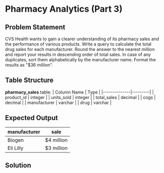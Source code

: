 # Pharmacy Analytics (Part 3)

## Problem Statement
CVS Health wants to gain a clearer understanding of its pharmacy sales and the performance of various products. Write a query to calculate the total drug sales for each manufacturer. Round the answer to the nearest million and report your results in descending order of total sales. In case of any duplicates, sort them alphabetically by the manufacturer name. Format the results as "$36 million".

## Table Structure
**pharmacy_sales** table:
| Column Name  | Type    |
|--------------|---------|
| product_id   | integer |
| units_sold   | integer |
| total_sales  | decimal |
| cogs         | decimal |
| manufacturer | varchar |
| drug         | varchar |

## Expected Output
| manufacturer | sale        |
|--------------|-------------|
| Biogen       | $4 million  |
| Eli Lilly    | $3 million  |

## Solution


